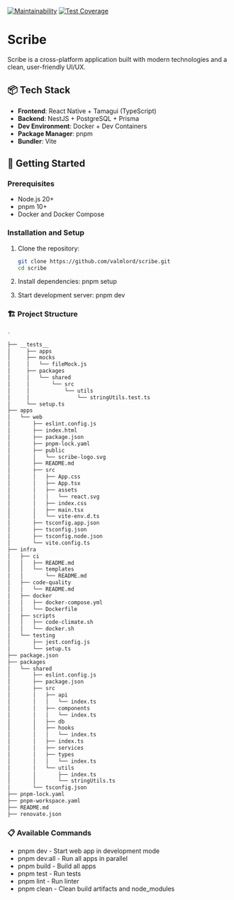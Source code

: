 [![Maintainability](https://api.codeclimate.com/v1/badges/f0e82214a4414ed29c27/maintainability)](https://codeclimate.com/github/valmlord/scribe/maintainability) [![Test Coverage](https://api.codeclimate.com/v1/badges/f0e82214a4414ed29c27/test_coverage)](https://codeclimate.com/github/valmlord/scribe/test_coverage)

# Scribe

Scribe is a cross-platform application built with modern technologies and a clean, user-friendly UI/UX.

## 📦 Tech Stack

- **Frontend**: React Native + Tamagui (TypeScript)
- **Backend**: NestJS + PostgreSQL + Prisma
- **Dev Environment**: Docker + Dev Containers
- **Package Manager**: pnpm
- **Bundler**: Vite

## 🚀 Getting Started

### Prerequisites

- Node.js 20+
- pnpm 10+
- Docker and Docker Compose

### Installation and Setup

1. Clone the repository:
   ```bash
   git clone https://github.com/valmlord/scribe.git
   cd scribe

2. Install dependencies:
   pnpm setup

3. Start development server:
   pnpm dev

### 🏗️ Project Structure

```bash
.

├── __tests__
│     ├── apps
│     ├── mocks
│     │   └── fileMock.js
│     ├── packages
│     │   └── shared
│     │       └── src
│     │           └── utils
│     │               └── stringUtils.test.ts
│     └── setup.ts
├── apps
│   └── web
│       ├── eslint.config.js
│       ├── index.html
│       ├── package.json
│       ├── pnpm-lock.yaml
│       ├── public
│       │   └── scribe-logo.svg
│       ├── README.md
│       ├── src
│       │   ├── App.css
│       │   ├── App.tsx
│       │   ├── assets
│       │   │   └── react.svg
│       │   ├── index.css
│       │   ├── main.tsx
│       │   └── vite-env.d.ts
│       ├── tsconfig.app.json
│       ├── tsconfig.json
│       ├── tsconfig.node.json
│       └── vite.config.ts
├── infra
│   ├── ci
│   │   ├── README.md
│   │   └── templates
│   │       └── README.md
│   ├── code-quality
│   │   └── README.md
│   ├── docker
│   │   ├── docker-compose.yml
│   │   └── Dockerfile
│   ├── scripts
│   │   ├── code-climate.sh
│   │   └── docker.sh
│   └── testing
│       ├── jest.config.js
│       └── setup.ts
├── package.json
├── packages
│   └── shared
│       ├── eslint.config.js
│       ├── package.json
│       ├── src
│       │   ├── api
│       │   │   └── index.ts
│       │   ├── components
│       │   │   └── index.ts
│       │   ├── db
│       │   ├── hooks
│       │   │   └── index.ts
│       │   ├── index.ts
│       │   ├── services
│       │   ├── types
│       │   │   └── index.ts
│       │   └── utils
│       │       ├── index.ts
│       │       └── stringUtils.ts
│       └── tsconfig.json
├── pnpm-lock.yaml
├── pnpm-workspace.yaml
├── README.md
├── renovate.json
```

### 📋 Available Commands

- pnpm dev - Start web app in development mode
- pnpm dev:all - Run all apps in parallel
- pnpm build - Build all apps
- pnpm test - Run tests
- pnpm lint - Run linter
- pnpm clean - Clean build artifacts and node_modules